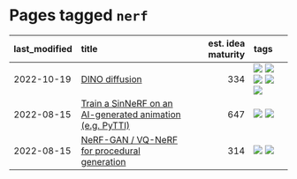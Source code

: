 # Pages tagged `nerf`

|last_modified|title|est. idea maturity|tags
|:---|:---|---:|:---|
|2022-10-19|[DINO diffusion](../DINO-diffusion.md)|334|[![](https://img.shields.io/badge/tag-completed-4072a1)](../tags/completed.md) [![](https://img.shields.io/badge/tag-experimental-7c795e)](../tags/experimental.md) [![](https://img.shields.io/badge/tag-nerf-297b32)](../tags/nerf.md) [![](https://img.shields.io/badge/tag-tooling-abf295)](../tags/tooling.md) [![](https://img.shields.io/badge/tag-wip-97a75e)](../tags/wip.md)|
|2022-08-15|[Train a SinNeRF on an AI-generated animation (e.g. PyTTI)](../train_a_SinNeRF_on_a_pytti_animation.md)|647|[![](https://img.shields.io/badge/tag-animation-b08442)](../tags/animation.md) [![](https://img.shields.io/badge/tag-nerf-297b32)](../tags/nerf.md)|
|2022-08-15|[NeRF-GAN / VQ-NeRF for procedural generation](../nerf-gan.md)|314|[![](https://img.shields.io/badge/tag-animation-b08442)](../tags/animation.md) [![](https://img.shields.io/badge/tag-nerf-297b32)](../tags/nerf.md)|